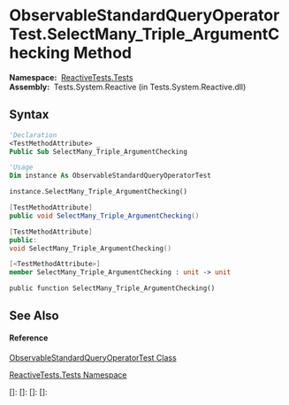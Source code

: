 # ObservableStandardQueryOperatorTest.SelectMany\_Triple\_ArgumentChecking Method

**Namespace:**  [ReactiveTests.Tests](ReactiveTests.Tests\ReactiveTests.Tests.md)  
**Assembly:**  Tests.System.Reactive (in Tests.System.Reactive.dll)

## Syntax

```vb
'Declaration
<TestMethodAttribute> _
Public Sub SelectMany_Triple_ArgumentChecking
```

```vb
'Usage
Dim instance As ObservableStandardQueryOperatorTest

instance.SelectMany_Triple_ArgumentChecking()
```

```csharp
[TestMethodAttribute]
public void SelectMany_Triple_ArgumentChecking()
```

```c++
[TestMethodAttribute]
public:
void SelectMany_Triple_ArgumentChecking()
```

```fsharp
[<TestMethodAttribute>]
member SelectMany_Triple_ArgumentChecking : unit -> unit 
```

```jscript
public function SelectMany_Triple_ArgumentChecking()
```

## See Also

#### Reference

[ObservableStandardQueryOperatorTest Class](ObservableStandardQueryOperatorTest\ObservableStandardQueryOperatorTest.md)

[ReactiveTests.Tests Namespace](ReactiveTests.Tests\ReactiveTests.Tests.md)

[]: 
[]: 
[]: 
[]: 